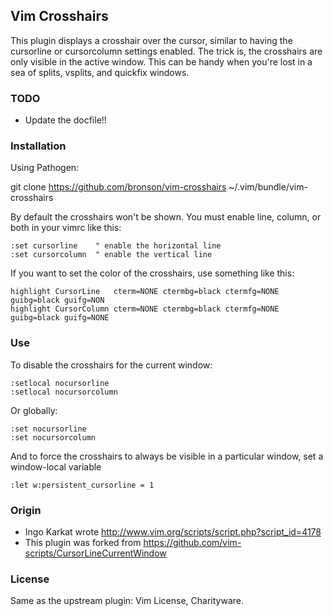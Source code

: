 ## Vim Crosshairs

This plugin displays a crosshair over the cursor, similar to having
the cursorline or cursorcolumn settings enabled.  The trick is, the
crosshairs are only visible in the active window.  This can be handy
when you're lost in a sea of splits, vsplits, and quickfix windows.


### TODO

- Update the docfile!!


### Installation

Using Pathogen:

   git clone https://github.com/bronson/vim-crosshairs ~/.vim/bundle/vim-crosshairs

By default the crosshairs won't be shown.  You must enable line, column,
or both in your vimrc like this:

    :set cursorline    " enable the horizontal line
    :set cursorcolumn  " enable the vertical line

If you want to set the color of the crosshairs, use something like this:

    highlight CursorLine   cterm=NONE ctermbg=black ctermfg=NONE guibg=black guifg=NON 
    highlight CursorColumn cterm=NONE ctermbg=black ctermfg=NONE guibg=black guifg=NONE


### Use

To disable the crosshairs for the current window:

    :setlocal nocursorline
    :setlocal nocursorcolumn

Or globally:

    :set nocursorline
    :set nocursorcolumn

And to force the crosshairs to always be visible in a particular window,
set a window-local variable

    :let w:persistent_cursorline = 1


### Origin

- Ingo Karkat wrote http://www.vim.org/scripts/script.php?script_id=4178
- This plugin was forked from https://github.com/vim-scripts/CursorLineCurrentWindow


### License

Same as the upstream plugin: Vim License, Charityware.
